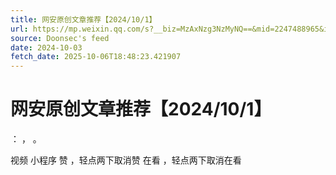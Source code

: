 ```yaml
---
title: 网安原创文章推荐【2024/10/1】
url: https://mp.weixin.qq.com/s?__biz=MzAxNzg3NzMyNQ==&mid=2247488965&idx=1&sn=9207d9aed957f8d882922ae63988d27e
source: Doonsec's feed
date: 2024-10-03
fetch_date: 2025-10-06T18:48:23.421907
---
```


# 网安原创文章推荐【2024/10/1】

：
，
。

视频
小程序
赞
，轻点两下取消赞
在看
，轻点两下取消在看